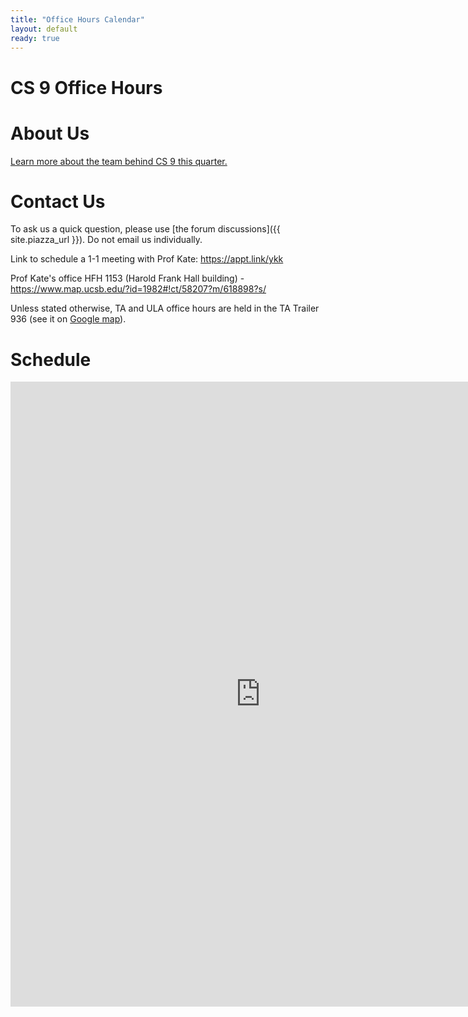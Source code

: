 ```yaml
---
title: "Office Hours Calendar"
layout: default
ready: true
---
```


<h1><strong>CS 9 Office Hours</strong></h1>

# About Us

[Learn more about the team behind CS 9 this quarter.](#)

# Contact Us

To ask us a quick question, please use [the forum discussions]({{ site.piazza_url }}). Do not email us individually.

Link to schedule a 1-1 meeting with Prof Kate: <https://appt.link/ykk>

Prof Kate's office	HFH 1153 (Harold Frank Hall building) - <https://www.map.ucsb.edu/?id=1982#!ct/58207?m/618898?s/>

Unless stated otherwise, TA and ULA office hours are held in the TA Trailer 936 (see it on [Google map](https://maps.app.goo.gl/7US8Hb3WXQw7MZma6)).


# Schedule

<iframe src="https://calendar.google.com/calendar/embed?height=1000&wkst=1&ctz=America%2FLos_Angeles&showPrint=0&mode=WEEK&showCalendars=0&title=CS9%20S25%20Office%20Hours&src=eWtrQHVjc2IuZWR1&src=Y182NzlkNjg5ZWVlYTYxMzNmZTQ4OTMyM2JkNzJlM2MzN2EzMzI5OGUyNzMxODE3Yjc2YTk1ZGMxOTExZTcxY2EzQGdyb3VwLmNhbGVuZGFyLmdvb2dsZS5jb20&src=ZW4udXNhI2hvbGlkYXlAZ3JvdXAudi5jYWxlbmRhci5nb29nbGUuY29t&src=aW5mb0BzYm5laWdoYm9yd2Fsa3Mub3Jn&src=dWNzYnB1YmxpY2NhbGVuZGFyQGdtYWlsLmNvbQ&src=eWVrYXRlcmluYWtAZ21haWwuY29t&color=%23039BE5&color=%23A79B8E&color=%230B8043&color=%234285F4&color=%23F4511E&color=%23B39DDB" style="border-width:0" width="800" height="1000" frameborder="0" scrolling="no"></iframe>
